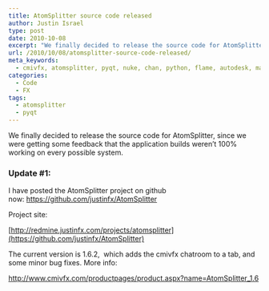 ```yaml
---
title: AtomSplitter source code released
author: Justin Israel
type: post
date: 2010-10-08
excerpt: "We finally decided to release the source code for AtomSplitter, since we were getting some feedback that the application builds weren't 100% working on every possible system."
url: /2010/10/08/atomsplitter-source-code-released/
meta_keywords:
  - cmivfx, atomsplitter, pyqt, nuke, chan, python, flame, autodesk, maya
categories:
  - Code
  - FX
tags:
  - atomsplitter
  - pyqt
---
```

We finally decided to release the source code for AtomSplitter, since we were getting some feedback that the application builds weren&#8217;t 100% working on every possible system.

<!--more-->

### Update #1:

I have posted the AtomSplitter project on github now: <https://github.com/justinfx/AtomSplitter>

Project site:
  
[http://redmine.justinfx.com/projects/atomsplitter](https://github.com/justinfx/AtomSplitter)

The current version is 1.6.2,  which adds the cmivfx chatroom to a tab, and some minor bug fixes. More info:
  
<http://www.cmivfx.com/productpages/product.aspx?name=AtomSplitter_1.6>

&nbsp;
